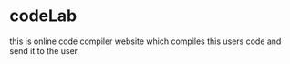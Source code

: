 # codeLab
this is online code compiler website which compiles this users code and send it to the user.
